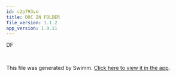 ```yaml
---
id: c2p793vo
title: DOC IN FOLDER
file_version: 1.1.2
app_version: 1.9.11
---
```


DF

<br/>

This file was generated by Swimm. [Click here to view it in the app](https://swimm-web-app.web.app/repos/Z2l0aHViJTNBJTNBTm9hUmVwbyUzQSUzQU5vYW96ZXI=/docs/c2p793vo).
